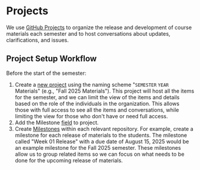 # Projects

We use [GitHub Projects](https://docs.github.com/en/issues/planning-and-tracking-with-projects) to organize the release and development of course materials each semester and to host conversations about updates, clarifications, and issues.

## Project Setup Workflow

Before the start of the semester: 

1. Create a [new project](https://github.com/orgs/ccsf-math-108/projects) using the naming scheme "`SEMESTER` `YEAR` Materials" (e.g., "Fall 2025 Materials"). This project will host all the items for the semester, and we can limit the view of the items and details based on the role of the individuals in the organization. This allows those with full access to see all the items and conversations, while limiting the view for those who don't have or need full access.
1. Add the Milestone [field](https://docs.github.com/en/issues/planning-and-tracking-with-projects/understanding-fields) to project.
1. Create [Milestones](https://docs.github.com/en/issues/using-labels-and-milestones-to-track-work/about-milestones) within each relevant repository. For example, create a milestone for each release of materials to the students. The milestone called "Week 01 Release" with a due date of August 15, 2025 would be an example milestone for the Fall 2025 semester. These milestones allow us to group related items so we can focus on what needs to be done for the upcoming release of materials.
